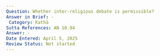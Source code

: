 ```yaml
---
Question: Whether inter-religious debate is permissible?
Answer in Brief: -
 Category: Kathā
Sutta References: AN 10.94
Answer: -
Date Entered: April 5, 2025
Review Status: Not started
---
```

